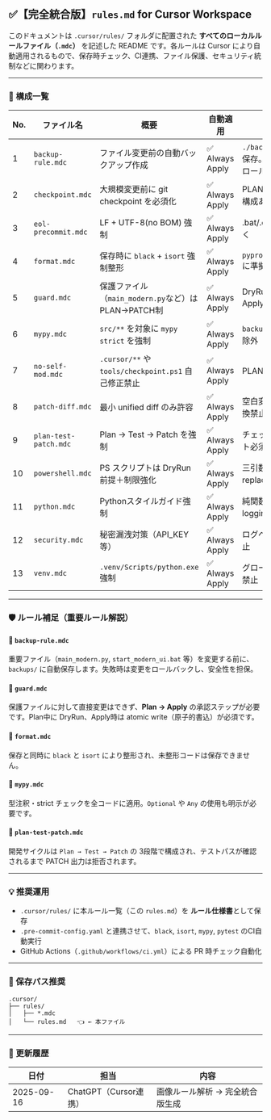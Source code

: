 ## ✅【完全統合版】`rules.md` for Cursor Workspace

このドキュメントは `.cursor/rules/` フォルダに配置された **すべてのローカルルールファイル（`.mdc`）** を記述した README です。各ルールは Cursor により自動適用されるもので、保存時チェック、CI連携、ファイル保護、セキュリティ統制などに関わります。

---

### 🔖 構成一覧

| No. | ファイル名 | 概要 | 自動適用 | 補足 |
|-----|------------|------|-----------|------|
| 1   | `backup-rule.mdc` | ファイル変更前の自動バックアップ作成 | ✅ Always Apply | `./backups/` に保存。失敗時はロールバック |
| 2   | `checkpoint.mdc` | 大規模変更前に git checkpoint を必須化 | ✅ Always Apply | PLAN のみ返す構成あり |
| 3   | `eol-precommit.mdc` | LF + UTF-8(no BOM) 強制 | ✅ Always Apply | .bat/.cmd を除く |
| 4   | `format.mdc` | 保存時に `black` + `isort` 強制整形 | ✅ Always Apply | `pyproject.toml` に準拠 |
| 5   | `guard.mdc` | 保護ファイル（`main_modern.py`など）は PLAN→PATCH制 | ✅ Always Apply | DryRun → Apply 必須 |
| 6   | `mypy.mdc` | `src/**` を対象に `mypy strict` を強制 | ✅ Always Apply | `backups/**` は除外 |
| 7   | `no-self-mod.mdc` | `.cursor/**` や `tools/checkpoint.ps1` 自己修正禁止 | ✅ Always Apply | PLAN のみ可 |
| 8   | `patch-diff.mdc` | 最小 unified diff のみ許容 | ✅ Always Apply | 空白変更／全置換禁止 |
| 9   | `plan-test-patch.mdc` | Plan → Test → Patch を強制 | ✅ Always Apply | チェックポイント必須 |
| 10  | `powershell.mdc` | PS スクリプトは DryRun前提＋制限強化 | ✅ Always Apply | 三引数 -replace 禁止 |
| 11  | `python.mdc` | Pythonスタイルガイド強制 | ✅ Always Apply | 純関数＋logging＋型 |
| 12  | `security.mdc` | 秘密漏洩対策（API_KEY等） | ✅ Always Apply | ログへの出力禁止 |
| 13  | `venv.mdc` | `.venv/Scripts/python.exe` 強制 | ✅ Always Apply | グローバル実行禁止 |

---

### 🛡️ ルール補足（重要ルール解説）

#### 📌 `backup-rule.mdc`
重要ファイル（`main_modern.py`, `start_modern_ui.bat` 等）を変更する前に、`backups/` に自動保存します。失敗時は変更をロールバックし、安全性を担保。

#### 📌 `guard.mdc`
保護ファイルに対して直接変更はできず、**Plan → Apply** の承認ステップが必要です。Plan中に DryRun、Apply時は atomic write（原子的書込）が必須です。

#### 📌 `format.mdc`
保存と同時に `black` と `isort` により整形され、未整形コードは保存できません。

#### 📌 `mypy.mdc`
型注釈・strict チェックを全コードに適用。`Optional` や `Any` の使用も明示が必要です。

#### 📌 `plan-test-patch.mdc`
開発サイクルは `Plan → Test → Patch` の 3段階で構成され、テストパスが確認されるまで PATCH 出力は拒否されます。

---

### 💡 推奨運用

- `.cursor/rules/` に本ルール一覧（この `rules.md`）を **ルール仕様書**として保存
- `.pre-commit-config.yaml` と連携させて、`black`, `isort`, `mypy`, `pytest` のCI自動実行
- GitHub Actions（`.github/workflows/ci.yml`）による PR 時チェック自動化

---

### 📝 保存パス推奨

```
.cursor/
├── rules/
│   ├── *.mdc
│   └── rules.md   👈 ← 本ファイル
```

---

### 🚀 更新履歴

| 日付 | 担当 | 内容 |
|------|------|------|
| 2025-09-16 | ChatGPT（Cursor連携）| 画像ルール解析 → 完全統合版生成 |